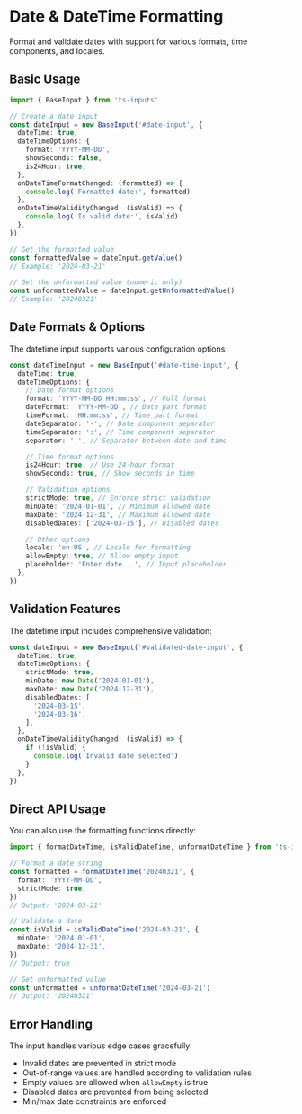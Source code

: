 # Date & DateTime Formatting

Format and validate dates with support for various formats, time components, and locales.

## Basic Usage

```typescript
import { BaseInput } from 'ts-inputs'

// Create a date input
const dateInput = new BaseInput('#date-input', {
  dateTime: true,
  dateTimeOptions: {
    format: 'YYYY-MM-DD',
    showSeconds: false,
    is24Hour: true,
  },
  onDateTimeFormatChanged: (formatted) => {
    console.log('Formatted date:', formatted)
  },
  onDateTimeValidityChanged: (isValid) => {
    console.log('Is valid date:', isValid)
  },
})

// Get the formatted value
const formattedValue = dateInput.getValue()
// Example: '2024-03-21'

// Get the unformatted value (numeric only)
const unformattedValue = dateInput.getUnformattedValue()
// Example: '20240321'
```

## Date Formats & Options

The datetime input supports various configuration options:

```typescript
const dateTimeInput = new BaseInput('#date-time-input', {
  dateTime: true,
  dateTimeOptions: {
    // Date format options
    format: 'YYYY-MM-DD HH:mm:ss', // Full format
    dateFormat: 'YYYY-MM-DD', // Date part format
    timeFormat: 'HH:mm:ss', // Time part format
    dateSeparator: '-', // Date component separator
    timeSeparator: ':', // Time component separator
    separator: ' ', // Separator between date and time

    // Time format options
    is24Hour: true, // Use 24-hour format
    showSeconds: true, // Show seconds in time

    // Validation options
    strictMode: true, // Enforce strict validation
    minDate: '2024-01-01', // Minimum allowed date
    maxDate: '2024-12-31', // Maximum allowed date
    disabledDates: ['2024-03-15'], // Disabled dates

    // Other options
    locale: 'en-US', // Locale for formatting
    allowEmpty: true, // Allow empty input
    placeholder: 'Enter date...', // Input placeholder
  },
})
```

## Validation Features

The datetime input includes comprehensive validation:

```typescript
const dateInput = new BaseInput('#validated-date-input', {
  dateTime: true,
  dateTimeOptions: {
    strictMode: true,
    minDate: new Date('2024-01-01'),
    maxDate: new Date('2024-12-31'),
    disabledDates: [
      '2024-03-15',
      '2024-03-16',
    ],
  },
  onDateTimeValidityChanged: (isValid) => {
    if (!isValid) {
      console.log('Invalid date selected')
    }
  },
})
```

## Direct API Usage

You can also use the formatting functions directly:

```typescript
import { formatDateTime, isValidDateTime, unformatDateTime } from 'ts-inputs'

// Format a date string
const formatted = formatDateTime('20240321', {
  format: 'YYYY-MM-DD',
  strictMode: true,
})
// Output: '2024-03-21'

// Validate a date
const isValid = isValidDateTime('2024-03-21', {
  minDate: '2024-01-01',
  maxDate: '2024-12-31',
})
// Output: true

// Get unformatted value
const unformatted = unformatDateTime('2024-03-21')
// Output: '20240321'
```

## Error Handling

The input handles various edge cases gracefully:

- Invalid dates are prevented in strict mode
- Out-of-range values are handled according to validation rules
- Empty values are allowed when `allowEmpty` is true
- Disabled dates are prevented from being selected
- Min/max date constraints are enforced
